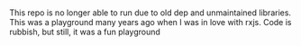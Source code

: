 ###
This repo is no longer able to run due to old dep and unmaintained libraries.
This was a playground many years ago when I was in love with rxjs.
Code is rubbish, but still, it was a fun playground
